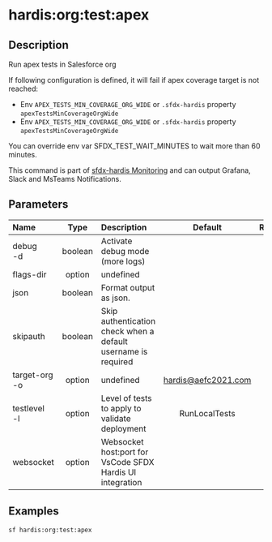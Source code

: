 <!-- This file has been generated with command 'sf hardis:doc:plugin:generate'. Please do not update it manually or it may be overwritten -->
# hardis:org:test:apex

## Description

Run apex tests in Salesforce org

If following configuration is defined, it will fail if apex coverage target is not reached:

- Env `APEX_TESTS_MIN_COVERAGE_ORG_WIDE` or `.sfdx-hardis` property `apexTestsMinCoverageOrgWide`
- Env `APEX_TESTS_MIN_COVERAGE_ORG_WIDE` or `.sfdx-hardis` property `apexTestsMinCoverageOrgWide`

You can override env var SFDX_TEST_WAIT_MINUTES to wait more than 60 minutes.

This command is part of [sfdx-hardis Monitoring](https://sfdx-hardis.cloudity.com/salesforce-monitoring-apex-tests/) and can output Grafana, Slack and MsTeams Notifications.


## Parameters

| Name              |  Type   | Description                                                   |        Default        | Required |                                Options                                 |
|:------------------|:-------:|:--------------------------------------------------------------|:---------------------:|:--------:|:----------------------------------------------------------------------:|
| debug<br/>-d      | boolean | Activate debug mode (more logs)                               |                       |          |                                                                        |
| flags-dir         | option  | undefined                                                     |                       |          |                                                                        |
| json              | boolean | Format output as json.                                        |                       |          |                                                                        |
| skipauth          | boolean | Skip authentication check when a default username is required |                       |          |                                                                        |
| target-org<br/>-o | option  | undefined                                                     | <hardis@aefc2021.com> |          |                                                                        |
| testlevel<br/>-l  | option  | Level of tests to apply to validate deployment                |     RunLocalTests     |          | NoTestRun<br/>RunSpecifiedTests<br/>RunLocalTests<br/>RunAllTestsInOrg |
| websocket         | option  | Websocket host:port for VsCode SFDX Hardis UI integration     |                       |          |                                                                        |

## Examples

```shell
sf hardis:org:test:apex
```


